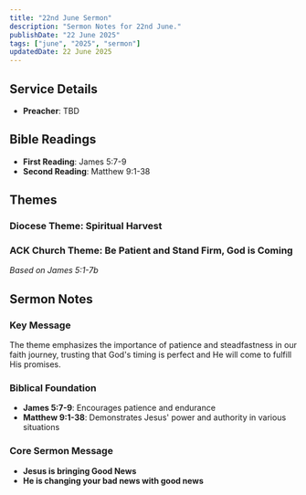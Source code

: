 ```yaml
---
title: "22nd June Sermon"
description: "Sermon Notes for 22nd June."
publishDate: "22 June 2025"
tags: ["june", "2025", "sermon"]
updatedDate: 22 June 2025
---
```


## Service Details
- **Preacher**: TBD

## Bible Readings
- **First Reading**: James 5:7-9
- **Second Reading**: Matthew 9:1-38

## Themes

### Diocese Theme: Spiritual Harvest

### ACK Church Theme: Be Patient and Stand Firm, God is Coming
*Based on James 5:1-7b*

## Sermon Notes

### Key Message
The theme emphasizes the importance of patience and steadfastness in our faith journey, trusting that God's timing is perfect and He will come to fulfill His promises.

### Biblical Foundation
- **James 5:7-9**: Encourages patience and endurance
- **Matthew 9:1-38**: Demonstrates Jesus' power and authority in various situations


### Core Sermon Message
- **Jesus is bringing Good News**
- **He is changing your bad news with good news** 